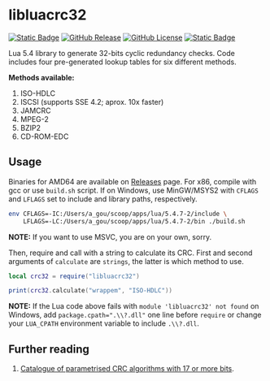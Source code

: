 # libluacrc32
[![Static Badge](https://img.shields.io/badge/ISO%2FIEC-13239%3A2002-red)](https://www.iso.org/standard/37010.html)
[![GitHub Release](https://img.shields.io/github/v/release/oagoulart/libluacrc32?color=green)](https://github.com/oAGoulart/libluacrc32/releases)
[![GitHub License](https://img.shields.io/github/license/oagoulart/libluacrc32)](https://github.com/oAGoulart/libluacrc32/tree/master?tab=MS-RL-1-ov-file)
[![Static Badge](https://img.shields.io/badge/Lua-5.4-green?logo=lua)](https://www.lua.org/download.html)

Lua 5.4 library to generate 32-bits cyclic redundancy checks. Code includes four pre-generated lookup tables for six different methods.

**Methods available:**
1. ISO-HDLC
1. ISCSI (supports SSE 4.2; aprox. 10x faster)
1. JAMCRC
1. MPEG-2
1. BZIP2
1. CD-ROM-EDC

## Usage

Binaries for AMD64 are available on [Releases](https://github.com/oAGoulart/libluacrc32/releases) page. For x86, compile with gcc or use `build.sh` script. If on Windows, use MinGW/MSYS2 with `CFLAGS` and `LFLAGS` set to include and library paths, respectively.

```sh
env CFLAGS=-IC:/Users/a_gou/scoop/apps/lua/5.4.7-2/include \
    LFLAGS=-LC:/Users/a_gou/scoop/apps/lua/5.4.7-2/bin ./build.sh
```

**NOTE:** If you want to use MSVC, you are on your own, sorry.

Then, require and call with a string to calculate its CRC. First and second arguments of `calculate` are `strings`, the latter is which method to use.

```lua
local crc32 = require("libluacrc32")

print(crc32.calculate("wrappem", "ISO-HDLC"))
```

**NOTE:** If the Lua code above fails with `module 'libluacrc32' not found` on Windows, add `package.cpath=".\\?.dll"` one line before `require` or change your `LUA_CPATH` environment variable to include `.\\?.dll`.

## Further reading
1. [Catalogue of parametrised CRC algorithms with 17 or more bits](https://reveng.sourceforge.io/crc-catalogue/17plus.htm).
